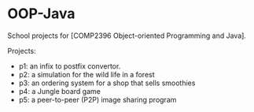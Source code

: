 # OOP-Java

School projects for [COMP2396 Object-oriented Programming and Java].

Projects:
- p1: an infix to postfix convertor.
- p2: a simulation for the wild life in a forest
- p3: an ordering system for a shop that sells smoothies
- p4: a Jungle board game
- p5: a peer-to-peer (P2P) image sharing program
